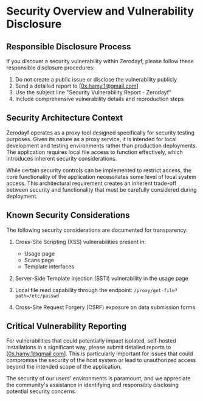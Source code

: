 # Security Overview and Vulnerability Disclosure

## Responsible Disclosure Process

If you discover a security vulnerability within Zerodayf, please follow these responsible disclosure procedures:

1. Do not create a public issue or disclose the vulnerability publicly
2. Send a detailed report to [0x.hamy.1@gmail.com]
3. Use the subject line "Security Vulnerability Report - Zerodayf"
4. Include comprehensive vulnerability details and reproduction steps

## Security Architecture Context

Zerodayf operates as a proxy tool designed specifically for security testing purposes. Given its nature as a proxy service, it is intended for local development and testing environments rather than production deployments. The application requires local file access to function effectively, which introduces inherent security considerations.

While certain security controls can be implemented to restrict access, the core functionality of the application necessitates some level of local system access. This architectural requirement creates an inherent trade-off between security and functionality that must be carefully considered during deployment.

## Known Security Considerations

The following security considerations are documented for transparency:

1. Cross-Site Scripting (XSS) vulnerabilities present in:
   - Usage page
   - Scans page
   - Template interfaces

2. Server-Side Template Injection (SSTI) vulnerability in the usage page

3. Local file read capability through the endpoint:
   `/proxy/get-file?path=/etc/passwd`

4. Cross-Site Request Forgery (CSRF) exposure on data submission forms

## Critical Vulnerability Reporting

For vulnerabilities that could potentially impact isolated, self-hosted installations in a significant way, please submit detailed reports to [0x.hamy.1@gmail.com]. This is particularly important for issues that could compromise the security of the host system or lead to unauthorized access beyond the intended scope of the application.

The security of our users' environments is paramount, and we appreciate the community's assistance in identifying and responsibly disclosing potential security concerns.
